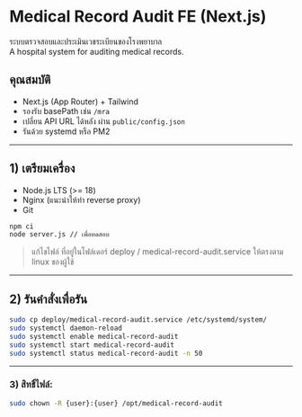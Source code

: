 # Medical Record Audit FE (Next.js)

ระบบตรวจสอบและประเมินเวชระเบียนของโรงพยาบาล  
A hospital system for auditing medical records.

## คุณสมบัติ
- Next.js (App Router) + Tailwind
- รองรับ basePath เช่น `/mra`
- เปลี่ยน API URL ได้หลัง ผ่าน `public/config.json`
- รันด้วย systemd หรือ PM2

---

## 1) เตรียมเครื่อง
- Node.js LTS (>= 18)
- Nginx (แนะนำให้ทำ reverse proxy)
- Git

```bash
npm ci
node server.js // เพื่อทดสอบ
```
> แก้ไขไฟล์ ที่อยู่ในโฟล์เดอร์ deploy / medical-record-audit.service ให้ตรงตาม linux ของผู้ใช้
---
## 2) รันคำสั่งเพื่อรัน
``` bash
sudo cp deploy/medical-record-audit.service /etc/systemd/system/
sudo systemctl daemon-reload
sudo systemctl enable medical-record-audit
sudo systemctl start medical-record-audit
sudo systemctl status medical-record-audit -n 50
```
---
### 3) สิทธิ์ไฟล์:
``` bash
sudo chown -R {user}:{user} /opt/medical-record-audit
```